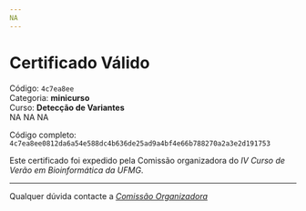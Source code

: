 ```yaml
---
NA
---
```


# Certificado Válido

Código: `4c7ea8ee`<br>
Categoria: **minicurso**<br>
Curso: **Detecção de Variantes**<br>
NA
NA
NA


Código completo: `4c7ea8ee0812da6a54e588dc4b636de25ad9a4bf4e66b788270a2a3e2d191753`


Este certificado foi expedido pela Comissão organizadora do *IV Curso de Verão em Bioinformática da UFMG*.

----

Qualquer dúvida contacte a [_Comissão Organizadora_](<mailto:cursobioinfoufmg@gmail.com$subject=[Certificados]>)

